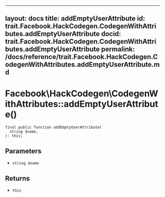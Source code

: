 
***

layout: docs
title: addEmptyUserAttribute
id: trait.Facebook.HackCodegen.CodegenWithAttributes.addEmptyUserAttribute
docid: trait.Facebook.HackCodegen.CodegenWithAttributes.addEmptyUserAttribute
permalink: /docs/reference/trait.Facebook.HackCodegen.CodegenWithAttributes.addEmptyUserAttribute.md
---







# Facebook\\HackCodegen\\CodegenWithAttributes::addEmptyUserAttribute()




``` Hack
final public function addEmptyUserAttribute(
  string $name,
): this;
```




## Parameters




* ` string $name `




## Returns




- ` this `